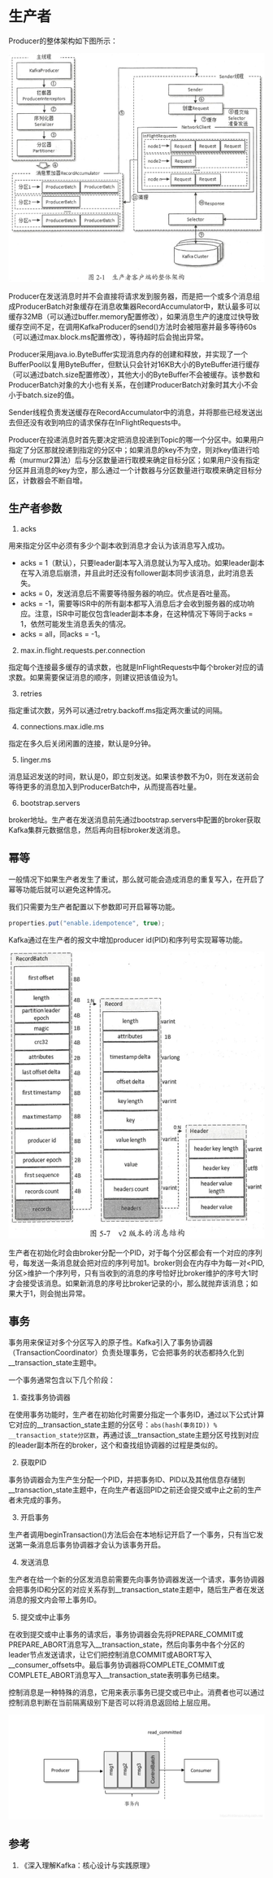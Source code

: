 # 生产者

Producer的整体架构如下图所示：

![Producer](resources/producer/producer-1.png)

Producer在发送消息时并不会直接将请求发到服务器，而是把一个或多个消息组成ProducerBatch对象缓存在消息收集器RecordAccumulator中，默认最多可以缓存32MB（可以通过buffer.memory配置修改），如果消息生产的速度过快导致缓存空间不足，在调用KafkaProducer的send()方法时会被阻塞并最多等待60s（可以通过max.block.ms配置修改），等待超时后会抛出异常。

Producer采用java.io.ByteBuffer实现消息内存的创建和释放，并实现了一个BufferPool以复用ByteBuffer，但默认只会针对16KB大小的ByteBuffer进行缓存（可以通过batch.size配置修改），其他大小的ByteBuffer不会被缓存。该参数和ProducerBatch对象的大小也有关系，在创建ProducerBatch对象时其大小不会小于batch.size的值。

Sender线程负责发送缓存在RecordAccumulator中的消息，并将那些已经发送出去但还没有收到响应的请求保存在InFlightRequests中。

Producer在投递消息时首先要决定把消息投递到Topic的哪一个分区中。如果用户指定了分区那就投递到指定的分区中；如果消息的key不为空，则对key值进行哈希（murmur2算法）后与分区数量进行取模来确定目标分区；如果用户没有指定分区并且消息的key为空，那么通过一个计数器与分区数量进行取模来确定目标分区，计数器会不断自增。

## 生产者参数

1. acks

用来指定分区中必须有多少个副本收到消息才会认为该消息写入成功。

- acks = 1（默认），只要leader副本写入消息就认为写入成功。如果leader副本在写入消息后崩溃，并且此时还没有follower副本同步该消息，此时消息丢失。
- acks = 0，发送消息后不需要等待服务器的响应。优点是吞吐量高。
- acks = -1，需要等ISR中的所有副本都写入消息后才会收到服务器的成功响应。注意，ISR中可能仅包含leader副本本身，在这种情况下等同于acks = 1，依然可能发生消息丢失的情况。
- acks = all，同acks = -1。

2. max.in.flight.requests.per.connection

指定每个连接最多缓存的请求数，也就是InFlightRequests中每个broker对应的请求数。如果需要保证消息的顺序，则建议把该值设为1。

3. retries

指定重试次数，另外可以通过retry.backoff.ms指定两次重试的间隔。

4. connections.max.idle.ms

指定在多久后关闭闲置的连接，默认是9分钟。

5. linger.ms

消息延迟发送的时间，默认是0，即立刻发送。如果该参数不为0，则在发送前会等待更多的消息加入到ProducerBatch中，从而提高吞吐量。

6. bootstrap.servers

broker地址。生产者在发送消息前先通过bootstrap.servers中配置的broker获取Kafka集群元数据信息，然后再向目标broker发送消息。

## 幂等

一般情况下如果生产者发生了重试，那么就可能会造成消息的重复写入，在开启了幂等功能后就可以避免这种情况。

我们只需要为生产者配置以下参数即可开启幂等功能。

```java
properties.put("enable.idempotence", true);
```

Kafka通过在生产者的报文中增加producer id(PID)和序列号实现幂等功能。

![幂等](resources/producer/producer-2.png)

生产者在初始化时会由broker分配一个PID，对于每个分区都会有一个对应的序列号，每发送一条消息就会把对应的序列号加1。broker则会在内存中为每一对<PID, 分区>维护一个序列号，只有当收到的消息的序号恰好比broker维护的序号大1时才会接受该消息。如果新消息的序号比broker记录的小，那么就抛弃该消息；如果大于1，则会抛出异常。

## 事务

事务用来保证对多个分区写入的原子性。Kafka引入了事务协调器（TransactionCoordinator）负责处理事务，它会把事务的状态都持久化到__transaction_state主题中。

一个事务通常包含以下几个阶段：

1. 查找事务协调器

在使用事务功能时，生产者在初始化时需要分指定一个事务ID，通过以下公式计算它对应的__transaction_state主题的分区号：`abs(hash(事务ID)) % __transaction_state分区数`，再通过该__transaction_state主题分区号找到对应的leader副本所在的broker，这个和查找组协调器的过程是类似的。

2. 获取PID

事务协调器会为生产生分配一个PID，并把事务ID、PID以及其他信息存储到__transaction_state主题中，在向生产者返回PID之前还会提交或中止之前的生产者未完成的事务。

3. 开启事务

生产者调用beginTransaction()方法后会在本地标记开启了一个事务，只有当它发送第一条消息后事务协调器才会认为该事务开启。

4. 发送消息

生产者在给一个新的分区发消息前需要先向事务协调器发送一个请求，事务协调器会把事务ID和分区的对应关系存到__transaction_state主题中，随后生产者在发送消息的报文内会带上事务ID。

5. 提交或中止事务

在收到提交或中止事务的请求后，事务协调器会先将PREPARE_COMMIT或PREPARE_ABORT消息写入__transaction_state，然后向事务中各个分区的leader节点发送请求，让它们把控制消息COMMIT或ABORT写入__consumer_offsets中。最后事务协调器将COMPLETE_COMMIT或COMPLETE_ABORT消息写入__transaction_state表明事务已结束。

控制消息是一种特殊的消息，它用来表示事务已提交或已中止。消费者也可以通过控制消息判断在当前隔离级别下是否可以将消息返回给上层应用。

![事务](resources/producer/producer-3.png)

## 参考

1. 《深入理解Kafka：核心设计与实践原理》
